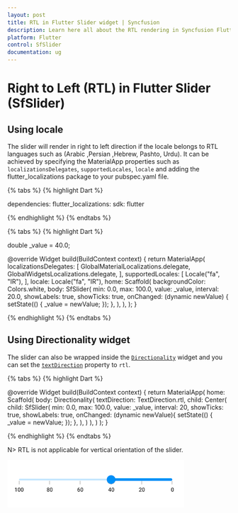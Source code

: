 ```yaml
---
layout: post
title: RTL in Flutter Slider widget | Syncfusion
description: Learn here all about the RTL rendering in Syncfusion Flutter Slider (SfSlider) widget.
platform: Flutter
control: SfSlider
documentation: ug
---
```


# Right to Left (RTL) in Flutter Slider (SfSlider)

## Using locale

The slider will render in right to left direction if the locale belongs to RTL languages such as (Arabic ,Persian ,Hebrew, Pashto, Urdu). It can be achieved by specifying the MaterialApp properties such as `localizationsDelegates`, `supportedLocales`, `locale` and adding the flutter_localizations package to your pubspec.yaml file.

{% tabs %}
{% highlight Dart %}

dependencies:
  flutter_localizations:
    sdk: flutter

{% endhighlight %}
{% endtabs %}

{% tabs %}
{% highlight Dart %}

double _value = 40.0;

@override
Widget build(BuildContext context) {
  return MaterialApp(
    localizationsDelegates: [
      GlobalMaterialLocalizations.delegate,
      GlobalWidgetsLocalizations.delegate,
    ],
    supportedLocales: [
      Locale("fa", "IR"),
    ],
    locale: Locale("fa", "IR"),
    home: Scaffold(
      backgroundColor: Colors.white,
      body: SfSlider(
        min: 0.0,
        max: 100.0,
        value: _value,
        interval: 20.0,
        showLabels: true,
        showTicks: true,
        onChanged: (dynamic newValue) {
          setState(() {
            _value = newValue;
          });
        },
      ),
    ),
  );
}

{% endhighlight %}
{% endtabs %}

## Using Directionality widget

The slider can also be wrapped inside the [`Directionality`](https://api.flutter.dev/flutter/widgets/Directionality-class.html) widget and you can set the [`textDirection`](https://api.flutter.dev/flutter/widgets/Directionality/textDirection.html) property to `rtl`.

{% tabs %}
{% highlight Dart %}

@override
Widget build(BuildContext context) {
  return MaterialApp(
      home: Scaffold(
        body: Directionality(
            textDirection: TextDirection.rtl,
            child: Center(
              child: SfSlider(
                min: 0.0,
                max: 100.0,
                value: _value,
                interval: 20,
                showTicks: true,
                showLabels: true,
                onChanged: (dynamic newValue){
                  setState(() {
                    _value = newValue;
                  });
                },
              ),
            )
        ),
      )
  );
}

{% endhighlight %}
{% endtabs %}

N> RTL is not applicable for vertical orientation of the slider.

![RTL support](images/right-to-left/right-to-left-support.png)